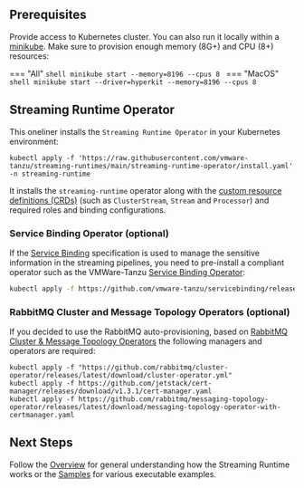 ## Prerequisites

Provide access to Kubernetes cluster.
You can also run it locally within a [minikube](https://kubernetes.io/docs/tasks/tools/#installation).
Make sure to provision enough memory (8G+) and CPU (8+) resources:


=== "All"
    ```shell
    minikube start --memory=8196 --cpus 8
    ```
=== "MacOS"
    ```shell
    minikube start --driver=hyperkit --memory=8196 --cpus 8
    ```

## Streaming Runtime Operator

This oneliner installs the `Streaming Runtime Operator` in your Kubernetes environment:

```shell
kubectl apply -f 'https://raw.githubusercontent.com/vmware-tanzu/streaming-runtimes/main/streaming-runtime-operator/install.yaml' -n streaming-runtime
```

It installs the `streaming-runtime` operator along with the [custom resource definitions (CRDs)](./streaming-runtime-operator/crds) (such as `ClusterStream`, `Stream` and `Processor`) and required roles and binding configurations.

### Service Binding Operator (optional)

If the [Service Binding](./architecture/service-binding/service-binding.md) specification is used to manage the sensitive information in the streaming pipelines, 
you need to pre-install a compliant operator such as the VMWare-Tanzu [Service Binding Operator](https://github.com/vmware-tanzu/servicebinding):

```bash
kubectl apply -f https://github.com/vmware-tanzu/servicebinding/releases/download/v0.7.1/service-bindings-0.7.1.yaml
```

### RabbitMQ Cluster and Message Topology Operators (optional)

If you decided to use the RabbitMQ auto-provisioning, based on [RabbitMQ Cluster & Message Topology Operators](https://www.rabbitmq.com/kubernetes/operator/operator-overview.html) the following managers and operators are required:

```
kubectl apply -f "https://github.com/rabbitmq/cluster-operator/releases/latest/download/cluster-operator.yml"
kubectl apply -f https://github.com/jetstack/cert-manager/releases/download/v1.3.1/cert-manager.yaml
kubectl apply -f https://github.com/rabbitmq/messaging-topology-operator/releases/latest/download/messaging-topology-operator-with-certmanager.yaml
```

## Next Steps

Follow the [Overview](streaming-runtime-overview.md) for general understanding how the Streaming Runtime works or the [Samples](./samples/overview.md) for various executable examples.